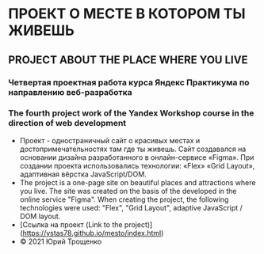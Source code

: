 # ПРОЕКТ О МЕСТЕ В КОТОРОМ ТЫ ЖИВЕШЬ
## PROJECT ABOUT THE PLACE WHERE YOU LIVE
### Четвертая проектная работа курса Яндекс Практикума по направлению веб-разработка
### The fourth project work of the Yandex Workshop course in the direction of web development
- Проект - одностраничный сайт о красивых местах и достопримечательностях там где ты живешь. Сайт создавался на основании дизайна разработанного в онлайн-сервисе «Figma». При создании проекта использовались технологии: «Flex» «Grid Layout», адаптивная вёрстка JavaScript/DOM.
- The project is a one-page site on beautiful places and attractions where you live. The site was created on the basis of the developed in the online service "Figma". When creating the project, the following technologies were used: "Flex", "Grid Layout", adaptive JavaScript / DOM layout.
- [Ссылка на проект (Link to the project)] (https://ystas78.github.io/mesto/index.html)
- &copy; 2021 Юрий Трощенко

